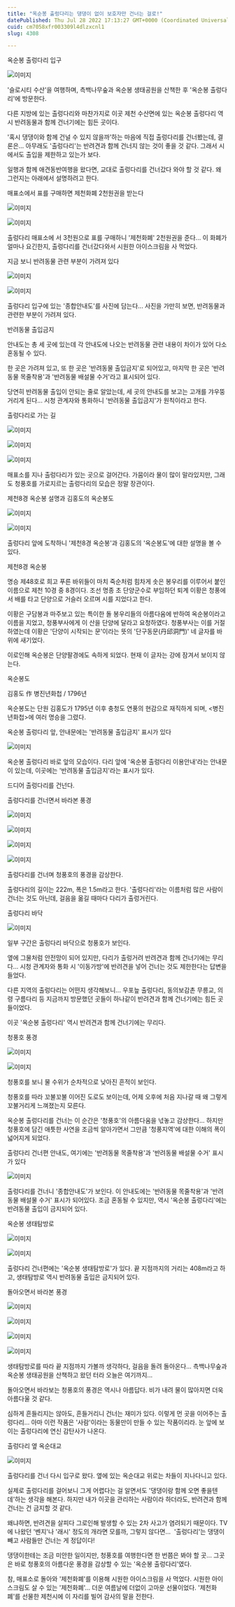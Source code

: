```yaml
---
title: "옥순봉 출렁다리는 댕댕이 없이 보호자만 건너는 걸로!"
datePublished: Thu Jul 28 2022 17:13:27 GMT+0000 (Coordinated Universal Time)
cuid: cm7058xfr003309l4dlzxcnl1
slug: 4308

---
```



옥순봉 출렁다리 입구

![이미지](https://cdn.hashnode.com/res/hashnode/image/upload/v1739257846329/b4cc8551-5965-4c43-8cfd-fb96a84d00cc.jpeg)

'슬로시티 수산'을 여행하며, 측백나무숲과 옥순봉 생태공원을 산책한 후 '옥순봉 출렁다리'에 방문한다.

다른 지방에 있는 출렁다리와 마찬가지로 이곳 제천 수산면에 있는 옥순봉 출렁다리 역시 반려동물과 함께 건너기에는 힘든 곳이다.

'혹시 댕댕이와 함께 건널 수 있지 않을까'하는 마음에 직접 출렁다리를 건너봤는데, 결론은... 아무래도 '출렁다리'는 반려견과 함께 건너지 않는 것이 좋을 것 같다. 그래서 시에서도 출입을 제한하고 있는가 보다.

일행과 함께 애견동반여행을 왔다면, 교대로 출렁다리를 건너갔다 와야 할 것 같다. 왜 그런지는 아래에서 설명하려고 한다.

매표소에서 표를 구매하면 제천화폐 2천원권을 받는다

![이미지](https://cdn.hashnode.com/res/hashnode/image/upload/v1739257848628/1c21d6b8-09c8-405b-a953-553abf693e74.jpeg)

![이미지](https://cdn.hashnode.com/res/hashnode/image/upload/v1739257850458/c9558737-3f17-42c4-804d-4e1a6da68ea0.jpeg)

출렁다리 매표소에 서 3천원으로 표를 구매하니 '제천화폐' 2천원권을 준다... 이 화폐가 얼마나 요긴한지, 출렁다리를 건너갔다와서 시원한 아이스크림을 사 먹었다.

지금 보니 반려동물 관련 부분이 가려져 있다

![이미지](https://cdn.hashnode.com/res/hashnode/image/upload/v1739257852493/b2fa4d5b-00a3-47e8-ba73-853cc74df9f6.jpeg)

![이미지](https://cdn.hashnode.com/res/hashnode/image/upload/v1739257854992/2d1aa9af-1f4f-4998-b6b7-6804edf272fa.jpeg)

출렁다리 입구에 있는 '종합안내도'를 사진에 담는다... 사진을 가만히 보면, 반려동물과 관련한 부분이 가려져 있다.

반려동물 출입금지

안내도는 총 세 곳에 있는데 각 안내도에 나오는 반려동물 관련 내용이 차이가 있어 다소 혼동될 수 있다.

한 곳은 가려져 있고, 또 한 곳은 '반려동물 출입금지'로 되어있고, 마지막 한 곳은 '반려동물 목줄착용'과 '반려동물 배설물 수거'라고 표시되어 있다.

당연히 반려동물 출입이 안되는 줄로 알았는데, 세 곳의 안내도를 보고는 고개를 갸우뚱거리게 된다... 시청 관계자와 통화하니 '반려동물 출입금지'가 원칙이라고 한다.

출렁다리로 가는 길

![이미지](https://cdn.hashnode.com/res/hashnode/image/upload/v1739257857359/24fdd441-4032-4a95-a608-6a4cfb788e09.jpeg)

![이미지](https://cdn.hashnode.com/res/hashnode/image/upload/v1739257859486/b210122f-7a08-4751-93e0-3b61778d5165.jpeg)

![이미지](https://cdn.hashnode.com/res/hashnode/image/upload/v1739257861689/3c798021-4e73-4eb9-91a2-1baf4e2fa78e.jpeg)

매표소를 지나 출렁다리가 있는 곳으로 걸어간다. 가뭄이라 물이 많이 말라있지만, 그래도 청풍호를 가로지르는 출렁다리의 모습은 정말 장관이다.

제천8경 옥순봉 설명과 김홍도의 옥순봉도

![이미지](https://cdn.hashnode.com/res/hashnode/image/upload/v1739257863826/ff55e83b-53fc-4a10-95a8-ac1b7417eaf1.jpeg)

![이미지](https://cdn.hashnode.com/res/hashnode/image/upload/v1739257865751/a19e36fa-28d2-4eb9-84c0-da05686ed5ab.jpeg)

출렁다리 앞에 도착하니 '제천8경 옥순봉'과 김홍도의 '옥순봉도'에 대한 설명을 볼 수 있다.

제천8경 옥순봉

명승 제48호로 희고 푸른 바위들이 마치 죽순처럼 힘차게 솟은 봉우리를 이루어서 붙인 이름으로 제천 10경 중 8경이다. 조선 명종 초 단양군수로 부임하던 퇴계 이황은 청풍에서 배를 타고 단양으로 거슬러 오르며 시를 지었다고 한다.

이황은 구담봉과 마주보고 있는 특이한 돌 봉우리들의 아름다움에 반하여 옥순봉이라고 이름을 지었고, 청풍부사에게 이 산을 단양에 달라고 요청하였다. 청풍부사는 이를 거절하였는데 이황은 '단양이 시작되는 문'이라는 뜻의 '단구동문(丹邱洞門)' 네 글자를 바위에 새기었다.

이로인해 옥순봉은 단양팔경에도 속하게 되었다. 현재 이 글자는 강에 잠겨서 보이지 않는다.

옥순봉도

김홍도 作 병진년화첩 / 1796년

옥순봉도는 단원 김홍도가 1795년 이후 충청도 연풍의 현감으로 재직하게 되며, <병진년화첩>에 여러 명승을 그렸다.

옥순봉 출렁다리 앞, 안내문에는 '반려동물 출입금지' 표시가 있다

![이미지](https://cdn.hashnode.com/res/hashnode/image/upload/v1739257867905/b3f9da12-8f63-409b-9b9c-8d3ebc99cce6.jpeg)

옥순봉 출렁다리 바로 앞의 모습이다. 다리 앞에 '옥순봉 출렁다리 이용안내'라는 안내문이 있는데, 이곳에는 '반려동물 출입금지'라는 표시가 있다.

드디어 출렁다리를 건넌다.

출렁다리를 건너면서 바라본 풍경

![이미지](https://cdn.hashnode.com/res/hashnode/image/upload/v1739257869926/cce80723-ddf7-4099-aec4-4dd21a42d588.jpeg)

![이미지](https://cdn.hashnode.com/res/hashnode/image/upload/v1739257871837/e4546f22-56f2-43f6-8cba-6764c353256d.jpeg)

![이미지](https://cdn.hashnode.com/res/hashnode/image/upload/v1739257873837/2c2c4431-b4f5-4fa9-a56a-fbad6cdb4840.jpeg)

![이미지](https://cdn.hashnode.com/res/hashnode/image/upload/v1739257876044/390f7c5e-4ad6-4a52-afec-d9a5cfb30e60.jpeg)

출렁다리를 건너며 청풍호의 풍경을 감상한다.

출렁다리의 길이는 222m, 폭은 1.5m라고 한다. '출렁다리'라는 이름처럼 많은 사람이 건너는 것도 아닌데, 걸음을 옮길 때마다 다리가 출렁거린다.

출렁다리 바닥

![이미지](https://cdn.hashnode.com/res/hashnode/image/upload/v1739257878183/c571d444-1ef1-42fa-8468-a0152d22ca8f.jpeg)

일부 구간은 출렁다리 바닥으로 청풍호가 보인다.

옆에 그물처럼 안전망이 되어 있지만, 다리가 출렁거려 반려견과 함께 건너기에는 무리다... 시청 관계자와 통화 시 '이동가방'에 반려견을 넣어 건너는 것도 제한한다는 답변을 들었다.

다른 지역의 출렁다리는 어떤지 생각해보니... 우포늪 출렁다리, 동의보감촌 무릉교, 의령 구름다리 등 지금까지 방문했던 곳들이 하나같이 반려견과 함께 건너기에는 힘든 곳들이었다.

이곳 '옥순봉 출렁다리' 역시 반려견과 함께 건너기에는 무리다.

청풍호 풍경

![이미지](https://cdn.hashnode.com/res/hashnode/image/upload/v1739257880101/57bf5db1-bb8d-4d83-b20a-9cccf38ba74f.jpeg)

![이미지](https://cdn.hashnode.com/res/hashnode/image/upload/v1739257882376/ee68b6ba-f1b8-4ecb-8b94-a49903f5a69b.jpeg)

청풍호를 보니 물 수위가 순차적으로 낮아진 흔적이 보인다.

청풍호를 따라 꼬불꼬불 이어진 도로도 보이는데, 어제 오후에 처음 지나갈 때 왜 그렇게 꼬불거리게 느껴졌는지 모른다.

옥순봉 출렁다리를 건너는 이 순간은 '청풍호'의 아름다움을 넋놓고 감상한다... 하지만 청풍호에 담긴 애틋한 사연을 조금씩 알아가면서 그만큼 '청풍지역'에 대한 이해의 폭이 넓어지게 되었다.

출렁다리 건너편 안내도, 여기에는 '반려동물 목줄착용'과 '반려동물 배설물 수거' 표시가 있다

![이미지](https://cdn.hashnode.com/res/hashnode/image/upload/v1739257884701/a4eba175-9547-4bfa-9793-c7b55b2fa722.jpeg)

출렁다리를 건너니 '종합안내도'가 보인다. 이 안내도에는 '반려동물 목줄착용'과 '반려동물 배설물 수거' 표시가 되어있다. 조금 혼동될 수 있지만, 역시 '옥순봉 출렁다리'에는 반려동물 출입이 금지되어 있다.

옥순봉 생태탐방로

![이미지](https://cdn.hashnode.com/res/hashnode/image/upload/v1739257887029/58195b02-48a1-4d35-9c7b-a04bd05d764d.jpeg)

![이미지](https://cdn.hashnode.com/res/hashnode/image/upload/v1739257889261/cbf90a17-3420-4c18-94e6-7fc183ced25a.jpeg)

출렁다리 건너편에는 '옥순봉 생태탐방로'가 있다. 끝 지점까지의 거리는 408m라고 하고, 생태탐방로 역시 반려동물 출입은 금지되어 있다.

돌아오면서 바라본 풍경

![이미지](https://cdn.hashnode.com/res/hashnode/image/upload/v1739257891355/5b99e7ff-4258-4867-9670-ef47dabfcd7f.jpeg)

![이미지](https://cdn.hashnode.com/res/hashnode/image/upload/v1739257893451/c0d2ece7-1bd6-4155-afb6-1b6a7c049947.jpeg)

![이미지](https://cdn.hashnode.com/res/hashnode/image/upload/v1739257895486/e27ffb3f-e591-4681-b43f-2aa70db59296.jpeg)

![이미지](https://cdn.hashnode.com/res/hashnode/image/upload/v1739257897602/2385df3c-439c-46f5-bee7-ac96ab0855d9.jpeg)

생태탐방로를 따라 끝 지점까지 가볼까 생각하다, 걸음을 돌려 돌아온다... 측백나무숲과 옥순봉 생태공원을 산책하고 왔던 터라 오늘은 여기까지...

돌아오면서 바라보는 청풍호의 풍경은 역시나 아름답다. 비가 내려 물이 많아지면 더욱 아름다울 것 같다.

심하게 흔들리지는 않아도, 흔들거리니 건너는 재미가 있다. 이렇게 먼 곳을 이어주는 출렁다리... 아마 이런 작품은 '사람'이라는 동물만이 만들 수 있는 작품이리라. 눈 앞에 보이는 출렁다리에 연신 감탄사가 나온다.

출렁다리 옆 옥순대교

![이미지](https://cdn.hashnode.com/res/hashnode/image/upload/v1739257899432/b5dd7f35-cfa4-4702-8aec-b694175ae72b.jpeg)

출렁다리를 건너 다시 입구로 왔다. 옆에 있는 옥순대교 위로는 차들이 지나다니고 있다.

실제로 출렁다리를 걸어보니 그게 어렵다는 걸 알면서도 '댕댕이랑 함께 오면 좋을텐데'하는 생각을 해본다. 하지만 내가 이곳을 관리하는 사람이라 하더라도, 반려견과 함께 건너는 건 금지할 것 같다.

왜냐하면, 반려견을 살피다 그로인해 발생할 수 있는 2차 사고가 염려되기 때문이다. TV에 나왔던 '벤지'나 '래시' 정도의 개라면 모를까, 그렇지 않다면...  '출렁다리'는 댕댕이 빼고 사람들만 건너는 게 정답이다!

댕댕이한테는 조금 미안한 일이지만, 청풍호를 여행한다면 한 번쯤은 봐야 할 곳... 그곳은 바로 청풍호의 아름다운 풍경을 감상할 수 있는 '옥순봉 출렁다리'였다.

참, 매표소로 돌아와 '제천화폐'를 이용해 시원한 아이스크림을 사 먹었다. 시원한 아이스크림도 살 수 있는 '제천화폐'... 더운 여름날에 더없이 고마운 선물이었다. '제천화폐'를 선물한 제천시에 이 자리를 빌어 감사의 말을 전한다.